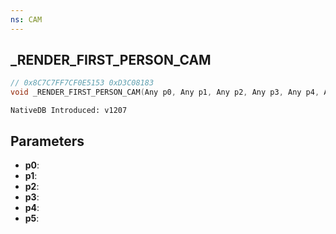 ```yaml
---
ns: CAM
---
```

## _RENDER_FIRST_PERSON_CAM

```c
// 0x8C7C7FF7CF0E5153 0xD3C08183
void _RENDER_FIRST_PERSON_CAM(Any p0, Any p1, Any p2, Any p3, Any p4, Any p5);
```

```
NativeDB Introduced: v1207
```

## Parameters
* **p0**:
* **p1**:
* **p2**:
* **p3**:
* **p4**:
* **p5**:

